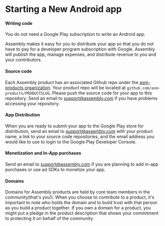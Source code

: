 # Starting a New Android app

#### Writing code
You do not need a Google Play subscription to write an Android app.

Assembly makes it easy for you to distribute your app so that you do not have to pay for a developer program subscription with Google. Assembly will publish the app, manage expenses, and distribute revenue to you and your contributors.

#### Source code
Each Assembly product has an associated Github repo under the [asm-products organization](https://github.com/asm-products/). Your product repo will be located at `github.com/asm-products/PRODUCTSLUG`. Please push the source code for your app to this repository. Send an email to support@assembly.com if you have problems accessing your repository.

#### App Distribution
When you are ready to submit your app to the Google Play store for distribution, send an email to support@assembly.com with your product name, a link to your source code repositories, and the email address you would like to use to login to the Google Play Developer Console.

#### Monetization and In-App purchases
Send an email to support@assembly.com if you are planning to add in-app purchases or use ad SDKs to monetize your app.

#### Domains
Domains for Assembly products are held by core team members in the community(that's you!). When you choose to contribute to a product, it's important to note who holds the domain and to build trust with that person as you build a product together. If you own a domain for a product, you might put a pledge in the product description that shows your commitment to protecting it on behalf of the community.
